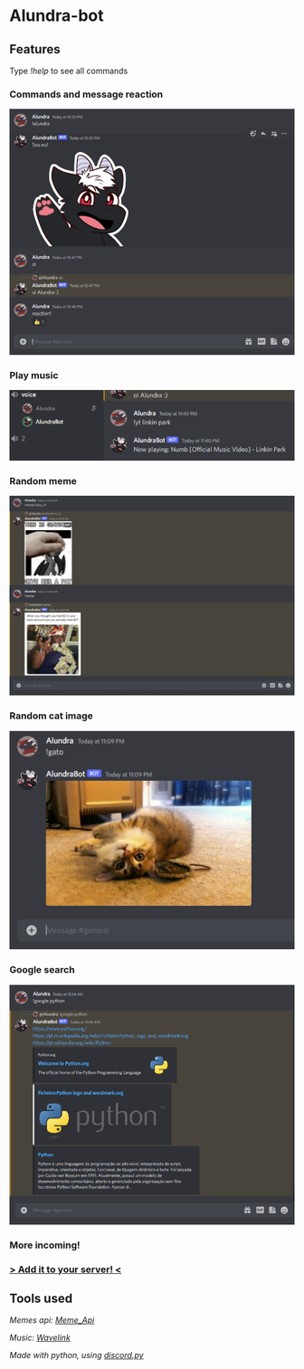 # Alundra-bot

## Features

Type _!help_ to see all commands

### Commands and message reaction
![Image - Message Handling](/Docs/Images/interaction.png "Bot replying to certain messages")

### Play music
![Image - Playing Music](/Docs/Images/voice.png "Bot plays music in voice channels")

### Random meme
![Image - Meme Search](/Docs/Images/meme_search.png "Bot replies with random meme")

### Random cat image
![Image - Cat Search](/Docs/Images/cat_search.png "Bot replies with cat picture")

### Google search
![Image - Google Search](/Docs/Images/google_search.PNG "Bot performs google search")

### More incoming!

### <a href="https://discord.com/api/oauth2/authorize?client_id=998761702826967041&scope=bot&permissions=8" target="_blank">> Add it to your server! <</a>

## Tools used

*Memes api: [Meme_Api](https://github.com/D3vd/Meme_Api)*

*Music: [Wavelink](https://github.com/PythonistaGuild/Wavelink)*

*Made with python, using [discord.py](https://github.com/Rapptz/discord.py)*